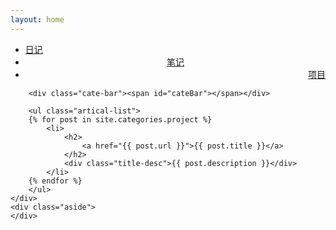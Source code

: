 ```yaml
---
layout: home
---
```


<div class="index-content project">
    <div class="section">
        <ul class="artical-cate">
            <li><a href="/"><span>日记</span></a></li>
            <li style="text-align:center"><a href="/note"><span>笔记</span></a></li>
            <li class="on" style="text-align:right"><a href="/project"><span>项目</span></a></li>
        </ul>

        <div class="cate-bar"><span id="cateBar"></span></div>

        <ul class="artical-list">
        {% for post in site.categories.project %}
            <li>
                <h2>
                    <a href="{{ post.url }}">{{ post.title }}</a>
                </h2>
                <div class="title-desc">{{ post.description }}</div>
            </li>
        {% endfor %}
        </ul>
    </div>
    <div class="aside">
    </div>
</div>
